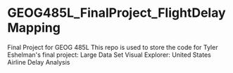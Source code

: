 # GEOG485L_FinalProject_FlightDelayMapping
Final Project for GEOG 485L
This repo is used to store the code for Tyler Eshelman's final project: Large Data Set Visual Explorer: United States Airline Delay Analysis 
